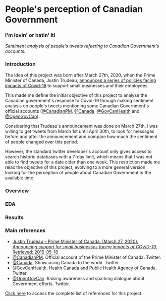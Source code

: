 # People's perception of Canadian Government
### **i'm lovin' or hatin' it!**
*Sentiment analysis of people's tweets refeering to Canadian Government's accounts.*

### Introduction
The idea of this project was born after March 27th, 2020, when the Prime Minister of Canada, Justin Trudeau, [announced a series of policies facing impacts of Covid-19](https://youtu.be/1o-tV0A87l8) to support small businesses and their employees.  

This made me define the initial objective of this project to analyse the Canadian government's response to Covid-19 through making sentiment analysis on people's tweets mentioning some Canadian Government's official accounts ([@CanadianPM](https://twitter.com/CanadianPM), [@Canada](https://twitter.com/canada?lang=en), [@GovCanHealth](https://twitter.com/govcanhealth?lang=en) and [@OpenGovCan](https://twitter.com/OpenGovCan)).

Considering that Trudeau's announcement was done on March 27th, I was willing to get tweets from March 1st until April 30th, to look for messages before and after the announcement and compare how much the sentiment of people changed over this period.

However, the standard twitter developer's account only gives access to search historic databases with a 7-day limit, which means that I was not able to find tweets for a date older than one week. This restriction made me relax the objective of this project, evolving to a more general version looking for the perception of people about Canadian Government in the available time.

### Overview

### EDA

### Results


### Main references
- [Justin Trudeau – Prime Minister of Canada. (March 27, 2020). *Announcing support for small businesses facing impacts of COVID-19*. Retrieved: 2019-05-18](https://youtu.be/1o-tV0A87l8)
- [@CanadianPM](https://twitter.com/CanadianPM). Official account of the Prime Minister of Canada. Twitter.
- [@Canada](https://twitter.com/canada?lang=en). Showcasing Canada to the world. Twitter.
- [@GovCanHealth](https://twitter.com/govcanhealth?lang=en). Health Canada and Public Health Agency of Canada. Twitter.
- [@OpenGovCan](https://twitter.com/OpenGovCan). Raising awareness and sparking dialogue about Government efforts. Twitter.

[Click here](https://github.com/vcuspinera/Canada_response_covid/blob/master/References.md) to access the complete list of references for this project.